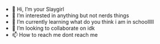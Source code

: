 - 👋 Hi, I’m your Slaygirl 
- 👀 I’m interested in anything but not nerds things 
- 🌱 I’m currently learning what do you think i am in schoolllll
- 💞️ I’m looking to collaborate on idk
- 📫 How to reach me dont reach me 

<!---
hackslaygirl3/hackslaygirl3 is a ✨ special ✨ repository because its `README.md` (this file) appears on your GitHub profile.
You can click the Preview link to take a look at your changes.
--->
